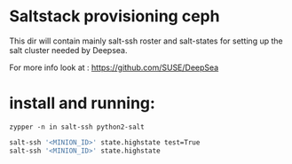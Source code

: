 # Saltstack provisioning ceph

This dir will contain mainly salt-ssh roster and salt-states for setting up the salt cluster needed by Deepsea.

For more info look at : https://github.com/SUSE/DeepSea


# install and running:

`zypper -n in salt-ssh python2-salt`

```bash
salt-ssh '<MINION_ID>' state.highstate test=True
salt-ssh '<MINION_ID>' state.highstate
```

